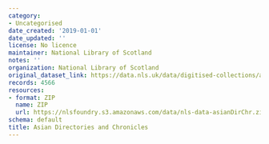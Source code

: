 ```yaml
---
category:
- Uncategorised
date_created: '2019-01-01'
date_updated: ''
license: No licence
maintainer: National Library of Scotland
notes: ''
organization: National Library of Scotland
original_dataset_link: https://data.nls.uk/data/digitised-collections/asian-directories-chronicles/
records: 4566
resources:
- format: ZIP
  name: ZIP
  url: https://nlsfoundry.s3.amazonaws.com/data/nls-data-asianDirChr.zip
schema: default
title: Asian Directories and Chronicles
---
```

